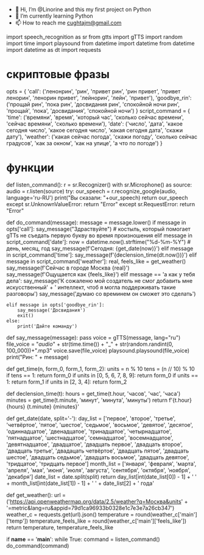 - 👋 Hi, I’m @Linorine and this my first project on Python
- 🌱 I’m currently learning Python
- 📫 How to reach me cughtajm@gmail.com

<!---
Linorine/Linorine is a ✨ special ✨ repository because its `README.md` (this file) appears on your GitHub profile.
You can click the Preview link to take a look at your changes.
--->
import speech_recognition as sr
from gtts import gTTS
import random
import time
import playsound
from datetime import datetime
from datetime import datetime as dt
import requests

# скриптовые фразы
opts = {
    'call': ('ленонрин', 'рин', 'привет рин', 'рин привет',
             'привет ленорин', 'ленорин привет', 'лейнорин', 'лейн', 'привет'),
    'goodbye_rin': ('прощай рин', 'пока рин', 'досвидания рин', 'спокойной ночи рин',
                    'прощай', 'пока', 'досвидания', 'спокойной ночи')
}
script_command = {
        'time': ('времяни', 'время', 'который час', 'сколько сейчас времени', 'сейчас времяни', 'сколько времени'),
        'date': ('число', 'дата', 'какое сегодня число', 'какое сегодня число', 'какая сегодня дата', 'скажи дату'),
        'weather': ('какая сейчас погода', 'скажи погоду',
                    'сколько сейчас градусов', 'как за окном', 'как на улице', 'а что по погоде')
}

# функции


def listen_command():
    r = sr.Recognizer()
    with sr.Microphone() as source:
        audio = r.listen(source)
    try:
        our_speech = r.recognize_google(audio, language='ru-RU')
        print("Вы сказали: "+our_speech)
        return our_speech
    except sr.UnknownValueError:
        return "Error"
    except sr.RequestError:
        return "Error"


def do_command(message):
    message = message.lower()
    if message in opts['call']:
        say_message("Здраствуйте")  # костыль, который помогает gTTs не съедать первую букву во время произношения
    elif message in script_command['date']:
        now = datetime.now().strftime("%d-%m-%Y")  # день, месяц, год
        say_message(f'Сегодня: {get_date(now)}')
    elif message in script_command['time']:
        say_message(f'{declension_time(dt.now())}')
    elif message in script_command['weather']:
        real, feels_like = get_weather()
        say_message(f'Сейчас в городе Москва {real}')
        say_message(f'Ощущается как {feels_like}')
    elif message == 'а как у тебя дела':
        say_message('К сожаленю мой создатель не смог добавить мне искусственный' +
                    ' интеллект, чтоб я могла поддерживать такие разговоры')
        say_message('думаю со времинем он сможет это сделать')

    elif message in opts['goodbye_rin']:
        say_message('Досвидания')
        exit()
    else:
        print('Дайте команду')


def say_message(message):
    pass
    voice = gTTS(message, lang="ru")
    file_voice = "_audio_" + str(time.time()) + "_" + str(random.randint(0, 100_000))+".mp3"
    voice.save(file_voice)
    playsound.playsound(file_voice)
    print("Рин: " + message)

def get_time(n, form_0, form_1, form_2):
    units = n % 10
    tens = (n // 10) % 10
    if tens == 1:
        return form_0
    if units in [0, 5, 6, 7, 8, 9]:
        return form_0
    if units == 1:
        return form_1
    if units in [2, 3, 4]:
        return form_2


def declension_time(t):
    hours = get_time(t.hour, 'часов', 'час', 'часа')
    minutes = get_time(t.minute, 'минут', 'минута', 'минуты')
    return f'{t.hour} {hours} {t.minute} {minutes}'


def get_date(date, split='-'):
    day_list = ['первое', 'второе', 'третье', 'четвёртое',
                'пятое', 'шестое', 'седьмое', 'восьмое',
                'девятое', 'десятое', 'одиннадцатое', 'двенадцатое',
                'тринадцатое', 'четырнадцатое', 'пятнадцатое', 'шестнадцатое',
                'семнадцатое', 'восемнадцатое', 'девятнадцатое', 'двадцатое',
                'двадцать первое', 'двадцать второе', 'двадцать третье',
                'двадацать четвёртое', 'двадцать пятое', 'двадцать шестое',
                'двадцать седьмое', 'двадцать восьмое', 'двадцать девятое',
                'тридцатое', 'тридцать первое']
    month_list = ['января', 'февраля', 'марта', 'апреля', 'мая', 'июня',
                  'июля', 'августа', 'сентября', 'октября', 'ноября', 'декабря']
    date_list = date.split(split)
    return day_list[int(date_list[0]) - 1] + ' ' + month_list[int(date_list[1]) - 1] + ' ' + date_list[2] + ' года'


def get_weather():
    url = ('https://api.openweathermap.org/data/2.5/weather?q=Москва&units' +
           '=metric&lang=ru&appid=79d1ca96933b0328e1c7e3e7a26cb347')
    weather_c = requests.get(url).json()
    temperature = round(weather_c['main']['temp'])
    temperature_feels_like = round(weather_c['main']['feels_like'])
    return temperature, temperature_feels_like


if __name__ == '__main__':
    while True:
        command = listen_command()
        do_command(command)
